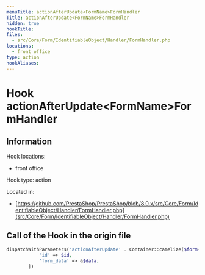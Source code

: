 ```yaml
---
menuTitle: actionAfterUpdate<FormName>FormHandler
Title: actionAfterUpdate<FormName>FormHandler
hidden: true
hookTitle: 
files:
  - src/Core/Form/IdentifiableObject/Handler/FormHandler.php
locations:
  - front office
type: action
hookAliases:
---
```


# Hook actionAfterUpdate&lt;FormName>FormHandler

## Information

Hook locations: 
  - front office

Hook type: action

Located in: 
  - [https://github.com/PrestaShop/PrestaShop/blob/8.0.x/src/Core/Form/IdentifiableObject/Handler/FormHandler.php](src/Core/Form/IdentifiableObject/Handler/FormHandler.php)

## Call of the Hook in the origin file

```php
dispatchWithParameters('actionAfterUpdate' . Container::camelize($form->getName()) . 'FormHandler', [
            'id' => $id,
            'form_data' => &$data,
        ])
```